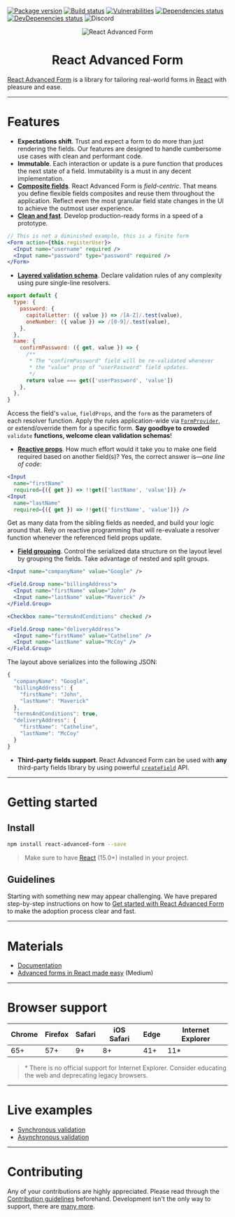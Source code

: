 [![Package version](https://img.shields.io/npm/v/react-advanced-form.svg)](https://www.npmjs.com/package/react-advanced-form) [![Build status](https://img.shields.io/circleci/project/github/kettanaito/react-advanced-form/master.svg)](https://circleci.com/gh/kettanaito/react-advanced-form) [![Vulnerabilities](https://snyk.io/test/github/kettanaito/react-advanced-form/badge.svg)](https://snyk.io/test/github/kettanaito/react-advanced-form) [![Dependencies status](https://img.shields.io/david/kettanaito/react-advanced-form.svg)](https://david-dm.org/kettanaito/react-advanced-form) [![DevDepenencies status](https://img.shields.io/david/dev/kettanaito/react-advanced-form.svg)](https://david-dm.org/kettanaito/react-advanced-form?type=dev) ![Discord](https://img.shields.io/discord/443325109311373313.svg)

<p align="center">
   <img src="./logo.png" alt="React Advanced Form" />
</p>

<h1 align="center">React Advanced Form</h1>

[React Advanced Form](https://github.com/kettanaito/react-advanced-form) is a library for tailoring real-world forms in [React](https://reactjs.org/) with pleasure and ease.

---

# Features

- **Expectations shift**. Trust and expect a form to do more than just rendering the fields. Our features are designed to handle cumbersome use cases with clean and performant code.
- **Immutable**. Each interaction or update is a pure function that produces the next state of a field. Immutability is a must in any decent implementation.
- [**Composite fields**](https://redd.gitbook.io/react-advanced-form/getting-started/creating-fields). React Advanced Form is _field-centric_. That means you define flexible fields composites and reuse them throughout the application. Reflect even the most granular field state changes in the UI to achieve the outmost user experience.
- [**Clean and fast**](https://redd.gitbook.io/react-advanced-form/getting-started/creating-form). Develop production-ready forms in a speed of a prototype.

```jsx
// This is not a diminished example, this is a finite form
<Form action={this.registerUser}>
  <Input name="username" required />
  <Input name="password" type="password" required />
</Form>
```

- [**Layered validation schema**](https://redd.gitbook.io/react-advanced-form/validation/getting-started). Declare validation rules of any complexity using pure single-line resolvers.

```javascript
export default {
  type: {
    password: {
      capitalLetter: ({ value }) => /[A-Z]/.test(value),
      oneNumber: ({ value }) => /[0-9]/.test(value),
    },
  },
  name: {
    confirmPassword: ({ get, value }) => {
      /**
       * The "confirmPassword" field will be re-validated whenever
       * the "value" prop of "userPassword" field updates.
       */
      return value === get(['userPassword', 'value'])
    },
  },
}
```

Access the field's `value`, `fieldProps`, and the `form` as the parameters of each resolver function. Apply the rules application-wide via [`FormProvider`](https://redd.gitbook.io/react-advanced-form/components/form-provider), or extend/override them for a specific form. **Say goodbye to crowded** `validate` **functions, welcome clean validation schemas**!

- [**Reactive props**](https://redd.gitbook.io/react-advanced-form/architecture/reactive-props). How much effort would it take you to make one field required based on another field\(s\)? Yes, the correct answer is—_one line of code_:

```jsx
<Input
  name="firstName"
  required={({ get }) => !!get(['lastName', 'value'])} />
<Input
  name="lastName"
  required={({ get }) => !!get(['firstName', 'value'])} />
```

Get as many data from the sibling fields as needed, and build your logic around that. Rely on reactive programming that will re-evaluate a resolver function whenever the referenced field props update.

- [**Field grouping**](https://redd.gitbook.io/react-advanced-form/components/field-group). Control the serialized data structure on the layout level by grouping the fields. Take advantage of nested and split groups.

```jsx
<Input name="companyName" value="Google" />

<Field.Group name="billingAddress">
  <Input name="firstName" value="John" />
  <Input name="lastName" value="Maverick" />
</Field.Group>

<Checkbox name="termsAndConditions" checked />

<Field.Group name="deliveryAddress">
  <Input name="firstName" value="Catheline" />
  <Input name="lastName" value="McCoy" />
</Field.Group>
```

The layout above serializes into the following JSON:

```javascript
{
  "companyName": "Google",
  "billingAddress": {
    "firstName": "John",
    "lastName": "Maverick"
  },
  "termsAndConditions": true,
  "deliveryAddress": {
    "firstName": "Catheline",
    "lastName": "McCoy"
  }
}
```

- **Third-party fields support**. React Advanced Form can be used with **any** third-party fields library by using powerful [`createField`](https://redd.gitbook.io/react-advanced-form/hoc/create-field) API.

---

# Getting started

## Install

```bash
npm install react-advanced-form --save
```

> Make sure to have [React](https://github.com/facebook/react) \(15.0+\) installed in your project.

## Guidelines

Starting with something new may appear challenging. We have prepared step-by-step instructions on how to [Get started with React Advanced Form](https://redd.gitbook.io/react-advanced-form/getting-started/installation) to make the adoption process clear and fast.

---

# Materials

- [Documentation](https://redd.gitbook.io/react-advanced-form)
- [Advanced forms in React made easy](https://medium.com/@kettanaito/advanced-forms-in-react-made-easy-92a6e208f017) \(Medium\)

---

# Browser support

| Chrome | Firefox | Safari | iOS Safari | Edge | Internet Explorer |
| ------ | ------- | ------ | ---------- | ---- | ----------------- |
| 65+    | 57+     | 9+     | 8+         | 41+  | 11\*              |

> \* There is no official support for Internet Explorer. Consider educating the web and deprecating legacy browsers.

---

# Live examples

- [Synchronous validation](https://codesandbox.io/s/53wlvmp42l?module=%2Fsrc%2FSyncValidation.js)
- [Asynchronous validation](https://codesandbox.io/s/73236qlk06?module=%2Fsrc%2FAsyncValidation.js)

---

# Contributing

Any of your contributions are highly appreciated. Please read through the [Contribution guidelines](https://redd.gitbook.io/react-advanced-form/developers/contributing) beforehand. Development isn't the only way to support, there are [many more](https://redd.gitbook.io/react-advanced-form/developers/contributing#other-contributions).
